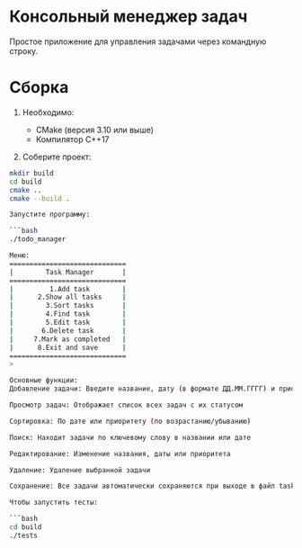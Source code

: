 # Консольный менеджер задач

Простое приложение для управления задачами через командную строку.

# Сборка

1. Необходимо:
   - CMake (версия 3.10 или выше)
   - Компилятор C++17 

2. Соберите проект:
```bash
mkdir build
cd build
cmake ..
cmake --build .

Запустите программу:

```bash
./todo_manager

Меню:
=============================
|        Task Manager       |
=============================
|         1.Add task        |
|      2.Show all tasks     |
|        3.Sort tasks       |
|        4.Find task        |
|        5.Edit task        |
|       6.Delete task       |
|     7.Mark as completed   |
|      8.Exit and save      |
=============================
> 

Основные функции:
Добавление задачи: Введите название, дату (в формате ДД.ММ.ГГГГ) и приоритет (1-3)

Просмотр задач: Отображает список всех задач с их статусом

Сортировка: По дате или приоритету (по возрастанию/убыванию)

Поиск: Находит задачи по ключевому слову в названии или дате

Редактирование: Изменение названия, даты или приоритета

Удаление: Удаление выбранной задачи

Сохранение: Все задачи автоматически сохраняются при выходе в файл tasks.txt

Чтобы запустить тесты:

```bash
cd build
./tests 
